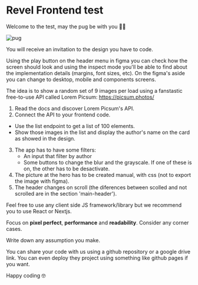 
# Revel Frontend test

Welcome to the test, may the pug be with you 👋🏼

![pug](https://picsum.photos/id/1025/300/300)

You will receive an invitation to the design you have to code.

Using the play button on the header menu in figma you can check how the screen should look and using the inspect mode you'll be able to find about the implementation details (margins, font sizes, etc).
On the figma's aside you can change to desktop,  mobile and components screens.

The idea is to show a random set of 9 images per load using a fanstastic free-to-use API called Lorem Picsum: https://picsum.photos/

1. Read the docs and discover Lorem Picsum's API.
2. Connect the API to your frontend code.
  - Use the list endpoint to get a list of 100 elements.
  - Show those images in the list and display the author's name on the card as showed in the design.
3. The app has to have some filters: 
	- An input that filter by author
	- Some buttons to change the blur and the grayscale. If one of these is on, the 		other has to be desactivate.
4. The picture at the hero has to be created manual, with css (not to export the image with figma).
5. The header changes on scroll (the diferences between scolled and not scrolled are in the section 'main-header').



Feel free to use any client side JS framework/library but we recommend you to use React or Nextjs.

Focus on  **pixel perfect**, **performance** and **readability**. Consider any corner cases.

Write down any assumption you make.

You can share your code with us using a github repository or a google drive link. You can even deploy they project using something like github pages if you want.

Happy coding 🤓
